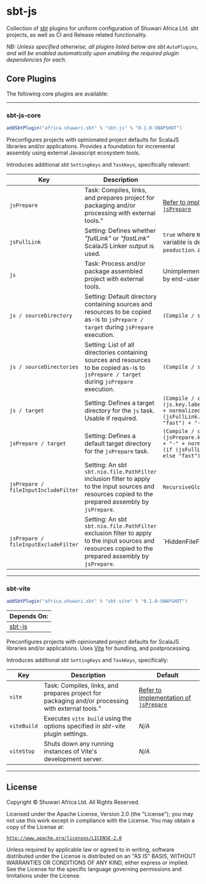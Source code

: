 # sbt-js

Collection of [sbt](https://scala-sbt.org) plugins for uniform configuration of Shuwari Africa Ltd. sbt projects, as well
as CI and Release related functionality.

_NB: Unless specified otherwise, all plugins listed below are sbt `AutoPlugins`, and will be enabled automatically upon enabling the required plugin dependencies for each._

## Core Plugins

The following core plugins are available:

__________________________________

### sbt-js-core

```scala
addSbtPlugin("africa.shuwari.sbt" % "sbt-js" % "0.1.0-SNAPSHOT")
```

Preconfigures projects with opinionated project defaults for ScalaJS libraries and/or applications. Provides a foundation for incremental assembly using external Javascript ecosystem
tools.

Introduces additional sbt `SettingKeys` and `TaskKeys`, specifically relevant:

| Key                                  | Description                                                                                                                                            | Default                                                                                                                                             |
|--------------------------------------|--------------------------------------------------------------------------------------------------------------------------------------------------------|-----------------------------------------------------------------------------------------------------------------------------------------------------|
| `jsPrepare`                          | Task: Compiles, links, and prepares project for packaging and/or processing with external tools."                                                      | [Refer to implementation of `jsPrepare`](modules/sbt-js/src/main/scala/africa/shuwari/sbt/plugin.scala)                                             |
| `jsFullLink`                         | Setting: Defines whether _"fullLink"_ or _"fastLink\"_ ScalaJS Linker output is used.                                                                  | `true` where `NODE_ENV` environment variable is defined with a value of `peoduction`. and `false` otherwise.                                        |
| `js`                                 | Task: Process and/or package assembled project with external tools.                                                                                    | Unimplemented. To be customised by end-user.                                                                                                        |
| `js / sourceDirectory`               | Setting: Default directory containing sources and resources to be copied as-is to `jsPrepare / target` during `jsPrepare` execution.                   | `(Compile / sourceDirectory) / js`                                                                                                                  |
| `js / sourceDirectories`             | Setting: List of all directories containing sources and resources to be copied as-is to `jsPrepare / target` during `jsPrepare` execution.             | `(Compile / sourceDirectory) / js`                                                                                                                  |
| `js / target`                        | Setting: Defines a target directory for the `js` task. Usable if required.                                                                             | `(Compile / crossTarget) / (js.key.label.toLowerCase + "-" + normalizedName + "-" + (if (jsFullLink.value) "full" else "fast") + "-linked"`         |
| `jsPrepare / target`                 | Setting: Defines a default target directory for the `jsPrepare` task.                                                                                  | `(Compile / crossTarget) / (jsPrepare.key.label.toLowerCase + "-" + normalizedName + "-" + (if (jsFullLink.value) "full" else "fast") + "-linked"`  |
| `jsPrepare / fileInputIncludeFilter` | Setting: An sbt `sbt.nio.file.PathFilter` inclusion filter to apply to the input sources and resources copied to the prepared assembly by `jsPrepare`. | `RecursiveGlob`                                                                                                                                     |
| `jsPrepare / fileInputExcludeFilter` | Setting: An sbt `sbt.nio.file.PathFilter` exclusion filter to apply to the input sources and resources copied to the prepared assembly by `jsPrepare`. | `HiddenFileFilter || DirectoryFilter`                                                                                                               |
__________________________________

### sbt-vite

```scala
addSbtPlugin("africa.shuwari.sbt" % "sbt-vite" % "0.1.0-SNAPSHOT")
```

|Depends On:                                                                                   |
|-----------------------------------|
|[sbt-js](#sbt-js-core)             |

Preconfigures projects with opinionated project defaults for ScalaJS libraries and/or applications. Uses [Vite](https://vitejs.dev/) for bundling, and postprocessing.

Introduces additional sbt `SettingKeys` and `TaskKeys`, specifically:

| Key        | Description                                                                                       | Default                                                                                                 |
|------------|---------------------------------------------------------------------------------------------------|---------------------------------------------------------------------------------------------------------|
| `vite`     | Task: Compiles, links, and prepares project for packaging and/or processing with external tools." | [Refer to implementation of `jsPrepare`](modules/sbt-js/src/main/scala/africa/shuwari/sbt/plugin.scala) |
| `viteBuild`| Executes `vite build` using the options specified in _sbt-vite_ plugin settings.                  | _N/A_                                                                                                   |
| `viteStop` | Shuts down any running instances of Vite's development server.                                    | _N/A_                                                                                                   |

__________________________________

## License

Copyright © Shuwari Africa Ltd. All Rights Reserved.

Licensed under the Apache License, Version 2.0 (the "License");
you may not use this work except in compliance with the License.
You may obtain a copy of the License at:

  [`http://www.apache.org/licenses/LICENSE-2.0`](https://www.apache.org/licenses/LICENSE-2.0)

Unless required by applicable law or agreed to in writing, software
distributed under the License is distributed on an "AS IS" BASIS,
WITHOUT WARRANTIES OR CONDITIONS OF ANY KIND, either express or implied.
See the License for the specific language governing permissions and
limitations under the License.

